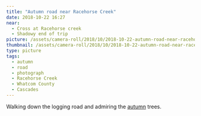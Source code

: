 ```yaml
---
title: "Autumn road near Racehorse Creek"
date: 2018-10-22 16:27
near:
  - Cross at Racehorse creek
  - Shadowy end of trip
picture: /assets/camera-roll/2018/10/2018-10-22-autumn-road-near-racehorse-creek/20181022_232728508_iOS.jpg
thumbnail: /assets/camera-roll/2018/10/2018-10-22-autumn-road-near-racehorse-creek/20181022_232728508_iOS-thumbnail.jpg
type: picture
tags:
  - autumn
  - road
  - photograph
  - Racehorse Creek
  - Whatcom County
  - Cascades
---
```

Walking down the logging road and admiring the [autumn](/autumn/) trees.